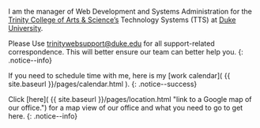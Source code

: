 I am the manager of Web Development and Systems Administration for the [Trinity College of Arts &amp; Science’s](https://trinity.duke.edu/) Technology Systems (TTS) at [Duke University](https://duke.edu).

Please Use <trinitywebsupport@duke.edu> for all support-related correspondence. This will better ensure our team can better help you.
{: .notice--info}

If you need to schedule time with me, here is my [work calendar]( {{ site.baseurl }}/pages/calendar.html ).
{: .notice--success}

Click [here]( {{ site.baseurl }}/pages/location.html "link to a Google map of our office.") for a map view of our office and what you need to go to get here.
{: .notice--info}
